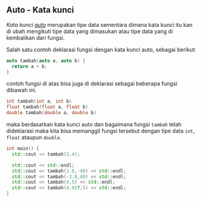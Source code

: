 ## Auto - Kata kunci

*Kata kunci [auto](https://docs.microsoft.com/en-us/cpp/cpp/auto-cpp?view=msvc-170)* merupakan tipe data sementara dimana kata kunci itu kan di ubah mengikuti tipe data yang dimasukan atau tipe data yang di kembalikan dari fungsi.

Salah satu contoh deklarasi fungsi dengan kata kunci auto, sebagai berikut:

```cpp
auto tambah(auto a, auto b) {
  return a + b;
}
```

contoh fungsi di atas bisa juga di deklarasi sebagai beberapa fungsi dibawah ini.

```cpp
int tambah(int a, int b)
float tambah(float a, float b)
double tambah(double a, double b)
```

maka berdasarkan kata kunci auto dan bagaimana fungsi `tambah` telah dideklarasi maka kita bisa memanggil fungsi tersebut dengan tipe data `int`, `float` ataupun `double`.

```cpp
int main() {
  std::cout << tambah(3,4);

  std::cout << std::endl;
  std::cout << tambah(3.8,-40) << std::endl;
  std::cout << tambah(-3.8,40) << std::endl;
  std::cout << tambah(4,5) << std::endl;
  std::cout << tambah(4.92f,5) << std::endl;
}
```